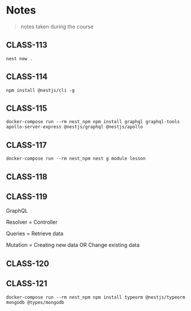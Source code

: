 # Notes

> notes taken during the course

## CLASS-113

```
nest new .
```



## CLASS-114

```
npm install @nestjs/cli -g
```
## CLASS-115

```
docker-compose run --rm nest_npm npm install graphql graphql-tools apollo-server-express @nestjs/graphql @nestjs/apollo
```
## CLASS-117

```
docker-compose run --rm nest_npm nest g module lesson
```
## CLASS-118

## CLASS-119

GraphQL  

Resolver = Controller  

Queries = Retrieve data  

Mutation = Creating new data OR Change existing data  
## CLASS-120

## CLASS-121

```
docker-compose run --rm nest_npm npm install typeorm @nestjs/typeorm mongodb @types/mongodb
```
